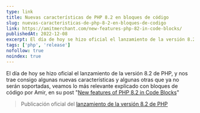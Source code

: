 ```yaml
---
type: link
title: Nuevas características de PHP 8.2 en bloques de código
slug: nuevas-caracteristicas-de-php-8-2-en-bloques-de-codigo
link: https://amitmerchant.com/new-features-php-82-in-code-blocks/
publishedAt: 2022-12-08
excerpt: El día de hoy se hizo oficial el lanzamiento de la versión 8.2 de PHP, y nos trae consigo algunas nuevas características y algunas otras que ya no serán soportadas, veamos lo más relevante explicado con bloques de código por Amir, en su post "New features of PHP 8.2 in Code Blocks".
tags: ['php', 'release']
nofollow: true
noindex: true
---
```


El día de hoy se hizo oficial el lanzamiento de la versión 8.2 de PHP, y nos trae consigo algunas nuevas características y algunas otras que ya no serán soportadas, veamos lo más relevante explicado con bloques de código por Amir, en su post "<a href="https://amitmerchant.com/new-features-php-82-in-code-blocks/">New features of PHP 8.2 in Code Blocks</a>"

> Publicación oficial del <a href="https://www.php.net/releases/8.2/en.php">lanzamiento de la versión 8.2 de PHP</a>
